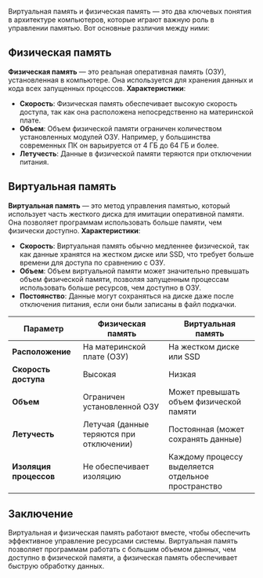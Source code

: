 Виртуальная память и физическая память — это два ключевых понятия в архитектуре компьютеров, которые играют важную роль в управлении памятью. Вот основные различия между ними:
## Физическая память

**Физическая память** — это реальная оперативная память (ОЗУ), установленная в компьютере. Она используется для хранения данных и кода всех запущенных процессов.
**Характеристики**:
- **Скорость**: Физическая память обеспечивает высокую скорость доступа, так как она расположена непосредственно на материнской плате.
- **Объем**: Объем физической памяти ограничен количеством установленных модулей ОЗУ. Например, у большинства современных ПК он варьируется от 4 ГБ до 64 ГБ и более.
- **Летучесть**: Данные в физической памяти теряются при отключении питания.
## Виртуальная память

**Виртуальная память** — это метод управления памятью, который использует часть жесткого диска для имитации оперативной памяти. Она позволяет программам использовать больше памяти, чем физически доступно.
**Характеристики**:
- **Скорость**: Виртуальная память обычно медленнее физической, так как данные хранятся на жестком диске или SSD, что требует больше времени для доступа по сравнению с ОЗУ.
- **Объем**: Объем виртуальной памяти может значительно превышать объем физической памяти, позволяя запущенным процессам использовать больше ресурсов, чем доступно в ОЗУ.
- **Постоянство**: Данные могут сохраняться на диске даже после отключения питания, если они были записаны в файл подкачки.

|Параметр|Физическая память|Виртуальная память|
|---|---|---|
|**Расположение**|На материнской плате (ОЗУ)|На жестком диске или SSD|
|**Скорость доступа**|Высокая|Низкая|
|**Объем**|Ограничен установленной ОЗУ|Может превышать объем физической памяти|
|**Летучесть**|Летучая (данные теряются при отключении)|Постоянная (может сохранять данные)|
|**Изоляция процессов**|Не обеспечивает изоляцию|Каждому процессу выделяется отдельное пространство|
## Заключение

Виртуальная и физическая память работают вместе, чтобы обеспечить эффективное управление ресурсами системы. Виртуальная память позволяет программам работать с большим объемом данных, чем доступно в физической памяти, а физическая память обеспечивает быструю обработку данных.